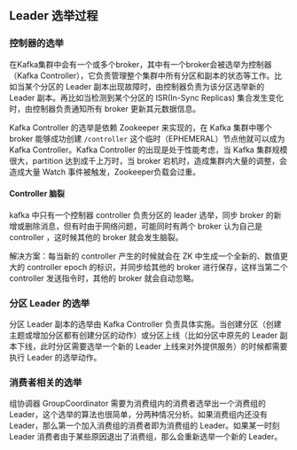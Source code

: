 ## Leader 选举过程

### 控制器的选举

在Kafka集群中会有一个或多个broker，其中有一个broker会被选举为控制器（Kafka Controller），它负责管理整个集群中所有分区和副本的状态等工作。比如当某个分区的 Leader 副本出现故障时，由控制器负责为该分区选举新的 Leader 副本。再比如当检测到某个分区的 ISR(In-Sync Replicas) 集合发生变化时，由控制器负责通知所有 broker 更新其元数据信息。

Kafka Controller 的选举是依赖 Zookeeper 来实现的，在 Kafka 集群中哪个 broker 能够成功创建 `/controller` 这个临时（EPHEMERAL）节点他就可以成为 Kafka Controller。Kafka Controller 的出现是处于性能考虑，当 Kafka 集群规模很大，partition 达到成千上万时，当 broker 宕机时，造成集群内大量的调整，会造成大量 Watch 事件被触发，Zookeeper负载会过重。

#### Controller 脑裂

kafka 中只有一个控制器 controller 负责分区的 leader 选举，同步 broker 的新增或删除消息，但有时由于网络问题，可能同时有两个 broker 认为自己是 controller ，这时候其他的 broker 就会发生脑裂。

解决方案：每当新的 controller 产生的时候就会在 ZK 中生成一个全新的、数值更大的 controller epoch 的标识，并同步给其他的 broker 进行保存，这样当第二个 controller 发送指令时，其他的 broker 就会自动忽略。

### 分区 Leader 的选举

分区 Leader 副本的选举由 Kafka Controller 负责具体实施。当创建分区（创建主题或增加分区都有创建分区的动作）或分区上线（比如分区中原先的 Leader 副本下线，此时分区需要选举一个新的 Leader 上线来对外提供服务）的时候都需要执行 Leader 的选举动作。

### 消费者相关的选举

组协调器 GroupCoordinator 需要为消费组内的消费者选举出一个消费组的 Leader，这个选举的算法也很简单，分两种情况分析。如果消费组内还没有 Leader，那么第一个加入消费组的消费者即为消费组的 Leader。如果某一时刻 Leader 消费者由于某些原因退出了消费组，那么会重新选举一个新的 Leader。